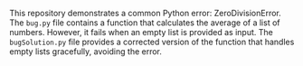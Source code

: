 This repository demonstrates a common Python error: ZeroDivisionError. The `bug.py` file contains a function that calculates the average of a list of numbers. However, it fails when an empty list is provided as input. The `bugSolution.py` file provides a corrected version of the function that handles empty lists gracefully, avoiding the error.